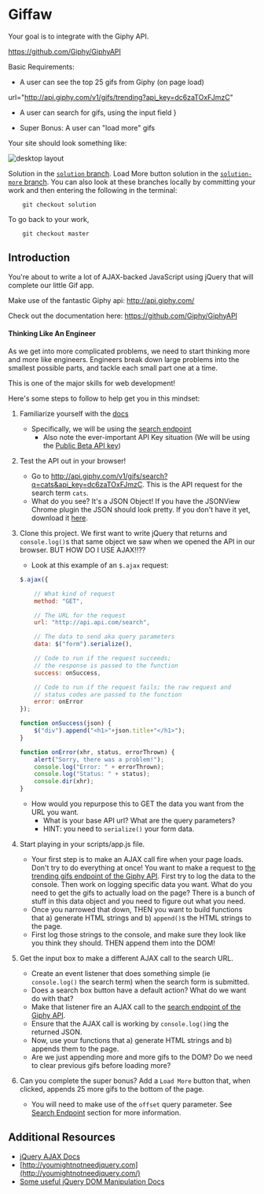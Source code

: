 # Giffaw

Your goal is to integrate with the Giphy API.

https://github.com/Giphy/GiphyAPI

Basic Requirements:

* A user can see the top 25 gifs from Giphy (on page load)


url="http://api.giphy.com/v1/gifs/trending?api_key=dc6zaTOxFJmzC"



* A user can search for gifs, using the input field
}


* Super Bonus: A user can "load more" gifs

Your site should look something like:

![desktop layout](https://cloud.githubusercontent.com/assets/3010270/13936044/2ffadf60-ef78-11e5-95c5-55b8aefe68d6.png)

Solution in the [`solution` branch](https://github.com/sf-wdi-31/giffaw/tree/solution). Load More button solution in the [`solution-more` branch](https://github.com/sf-wdi-31/giffaw/tree/solution-more). You can also look at these branches locally by committing your work and then entering the following in the terminal:

```
	git checkout solution
```

To go back to your work,

```
	git checkout master
```

## Introduction

You're about to write a lot of AJAX-backed JavaScript using jQuery that will complete our little Gif app.

Make use of the fantastic Giphy api:
http://api.giphy.com/

Check out the documentation here:
https://github.com/Giphy/GiphyAPI

#### Thinking Like An Engineer

As we get into more complicated problems, we need to start thinking more and more like engineers. Engineers break down large problems into the smallest possible parts, and tackle each small part one at a time.

This is one of the major skills for web development!

Here's some steps to follow to help get you in this mindset:

1. Familiarize yourself with the [docs](https://github.com/Giphy/GiphyAPI)
	- Specifically, we will be using the [search endpoint](https://github.com/Giphy/GiphyAPI#search-endpoint)
		- Also note the ever-important API Key situation (We will be using the [Public Beta API key](https://github.com/Giphy/GiphyAPI#public-beta-key))

2. Test the API out in your browser!
	- Go to http://api.giphy.com/v1/gifs/search?q=cats&api_key=dc6zaTOxFJmzC. This is the API request for the search term `cats`.
	- What do you see? It's a JSON Object! If you have the JSONView Chrome plugin the JSON should look pretty. If you don't have it yet, download it [here](https://chrome.google.com/webstore/detail/jsonview/chklaanhfefbnpoihckbnefhakgolnmc).

3. Clone this project. We first want to write jQuery that returns and `console.log()`s that same object we saw when we opened the API in our browser. BUT HOW DO I USE AJAX!!??
	- Look at this example of an `$.ajax` request:
	```js
	$.ajax({

		// What kind of request
		method: "GET",

		// The URL for the request
		url: "http://api.api.com/search",

		// The data to send aka query parameters
		data: $("form").serialize(),

		// Code to run if the request succeeds;
		// the response is passed to the function
		success: onSuccess,

		// Code to run if the request fails; the raw request and
		// status codes are passed to the function
		error: onError
	});

	function onSuccess(json) {
		$("div").append("<h1>"+json.title+"</h1>");
	}

	function onError(xhr, status, errorThrown) {
		alert("Sorry, there was a problem!");
		console.log("Error: " + errorThrown);
		console.log("Status: " + status);
		console.dir(xhr);
	}
	```
	- How would you repurpose this to GET the data you want from the URL you want.
		- What is your base API url? What are the query parameters?
		- HINT: you need to `serialize()` your form data.

4. Start playing in your scripts/app.js file.
	- Your first step is to make an AJAX call fire when your page loads. Don't try to do everything at once! You want to make a request to [the trending gifs endpoint of the Giphy API](https://github.com/Giphy/GiphyAPI#trending-gifs-endpoint). First try to log the data to the console. Then work on logging specific data you want. What do you need to get the gifs to actually load on the page? There is a bunch of stuff in this data object and you need to figure out what you need.
	- Once you narrowed that down, THEN you want to build functions that a) generate HTML strings and b) `append()`s the HTML strings to the page.
	- First log those strings to the console, and make sure they look like you think they should. THEN append them into the DOM!

5. Get the input box to make a different AJAX call to the search URL.
	- Create an event listener that does something simple (ie `console.log()` the search term) when the search form is submitted.
	- Does a search box button have a default action? What do we want do with that?
	- Make that listener fire an AJAX call to the [search endpoint of the Giphy API](https://github.com/Giphy/GiphyAPI#search-endpoint).
	- Ensure that the AJAX call is working by `console.log()`ing the returned JSON.
	- Now, use your functions that a) generate HTML strings and b) appends them to the page.
	- Are we just appending more and more gifs to the DOM? Do we need to clear previous gifs before loading more?

6. Can you complete the super bonus? Add a `Load More` button that, when clicked, appends 25 more gifs to the bottom of the page.
	- You will need to make use of the `offset` query parameter. See [Search Endpoint](https://github.com/Giphy/GiphyAPI#search-endpoint) section for more information.

## Additional Resources

- [jQuery AJAX Docs](http://api.jquery.com/jquery.ajax/)
- [http://youmightnotneedjquery.com](http://youmightnotneedjquery.com/)
- [Some useful jQuery DOM Manipulation Docs](http://api.jquery.com/prepend/)
